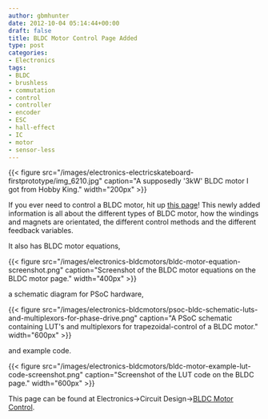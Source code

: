 ```yaml
---
author: gbmhunter
date: 2012-10-04 05:14:44+00:00
draft: false
title: BLDC Motor Control Page Added
type: post
categories:
- Electronics
tags:
- BLDC
- brushless
- commutation
- control
- controller
- encoder
- ESC
- hall-effect
- IC
- motor
- sensor-less
---
```


{{< figure src="/images/electronics-electricskateboard-firstprototype/img_6210.jpg" caption="A supposedly '3kW' BLDC motor I got from Hobby King."  width="200px" >}}

If you ever need to control a BLDC motor, hit up [this page](/electronics/circuit-design/bldc-motor-control)! This newly added information is all about the different types of BLDC motor, how the windings and magnets are orientated, the different control methods and the different feedback variables.

It also has BLDC motor equations,

{{< figure src="/images/electronics-bldcmotors/bldc-motor-equation-screenshot.png" caption="Screenshot of the BLDC motor equations on the BLDC motor page."  width="400px" >}}

a schematic diagram for PSoC hardware,

{{< figure src="/images/electronics-bldcmotors/psoc-bldc-schematic-luts-and-multiplexors-for-phase-drive.png" caption="A PSoC schematic containing LUT's and multiplexors for trapezoidal-control of a BLDC motor."  width="600px" >}}

and example code.

{{< figure src="/images/electronics-bldcmotors/bldc-motor-example-lut-code-screenshot.png" caption="Screenshot of the LUT code on the BLDC page."  width="600px" >}}

This page can be found at Electronics->Circuit Design->[BLDC Motor Control](/electronics/circuit-design/bldc-motor-control).
